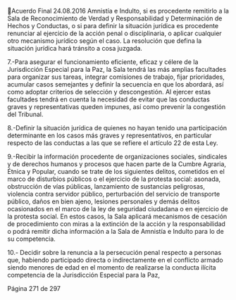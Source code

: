 Acuerdo Final 
24.08.2016 
Amnistía  e  Indulto,  si  es  procedente  remitirlo  a  la  Sala  de  Reconocimiento  de  Verdad  y 
Responsabilidad y Determinación de Hechos y Conductas, o si para definir la situación jurídica es 
procedente  renunciar  al  ejercicio  de  la  acción  penal  o  disciplinaria,  o  aplicar  cualquier  otro 
mecanismo jurídico según el caso. La resolución que defina la situación jurídica hará tránsito a 
cosa juzgada. 
 
7.-Para asegurar el funcionamiento eficiente, eficaz y célere de la Jurisdicción Especial para la Paz, 
la Sala tendrá las más amplias facultades para organizar sus tareas, integrar comisiones de trabajo, 
fijar prioridades, acumular casos semejantes y definir la secuencia en que los abordará, así como 
adoptar  criterios  de  selección  y  descongestión.  Al  ejercer  estas  facultades  tendrá  en  cuenta  la 
necesidad  de  evitar  que  las  conductas  graves  y  representativas  queden  impunes,  así  como 
prevenir la congestión del Tribunal.  
 
8.-Definir la situación jurídica de quienes no hayan tenido una participación determinante en los 
casos más graves y representativos, en particular respecto de las conductas a las que se refiere el 
artículo 22 de esta Ley. 
 
9.-Recibir  la  información  procedente  de  organizaciones  sociales,  sindicales  y  de  derechos 
humanos y procesos que hacen parte de la Cumbre Agraria, Étnica y Popular, cuando se trate de 
los siguientes delitos, cometidos en el marco de disturbios públicos o el ejercicio de la protesta 
social:  asonada,  obstrucción  de  vías  públicas,  lanzamiento  de  sustancias  peligrosas,  violencia 
contra  servidor  público,  perturbación  del  servicio  de  transporte  público,  daños  en  bien  ajeno, 
lesiones personales y demás delitos ocasionados en el marco de la ley de seguridad ciudadana o 
en  ejercicio  de  la  protesta  social.  En  estos  casos,  la  Sala  aplicará  mecanismos  de  cesación  de 
procedimiento  con  miras  a  la  extinción  de  la  acción  y  la  responsabilidad  o  podrá  remitir  dicha 
información a la Sala de Amnistía e Indulto para lo de su competencia. 
 
10.-  Decidir  sobre  la  renuncia  a  la  persecución  penal  respecto  a  personas  que,  habiendo 
participado  directa  o  indirectamente  en  el  conflicto  armado  siendo  menores  de  edad  en  el 
momento  de  realizarse  la  conducta  ilícita  competencia  de  la  Jurisdicción  Especial  para  la  Paz, 

Página 271 de 297 
 

